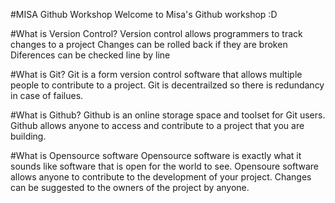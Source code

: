 #MISA Github Workshop
Welcome to Misa's Github workshop :D

#What is Version Control?
Version control allows programmers to track changes to a project
Changes can be rolled back if they are broken
Diferences can be checked line by line

#What is Git?
Git is a form version control software that allows multiple people to contribute to a project.
Git is decentrailzed so there is redundancy in case of failues.

#What is Github?
Github is an online storage space and toolset for Git users.
Github allows anyone to access and contribute to a project that you are building.

#What is Opensource software
Opensource software is exactly what it sounds like software that is open for the world to see.
Opensoure software allows anyone to contribute to the development of your project.
Changes can be suggested to the owners of the project by anyone.
